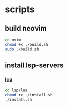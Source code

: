# scripts

## build neovim
```sh
cd nvim
chmod +x ./build.sh
sudo ./build.sh
```

## install lsp-servers

### lua
```sh
cd lsp/lua
chmod +x ./install.sh
./install.sh
```
